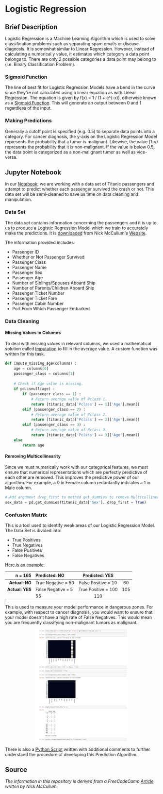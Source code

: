 # Logistic Regression

## Brief Description
Logistic Regression is a Machine Learning Algorithm which is used to solve classification problems such as separating spam emails or disease diagnosis. 
It is somewhat similar to Linear Regression. However, instead of calculating a numerical y value, it estimates which category a data point belongs to. There are only 2 possible categories a data point may belong to (i.e. Binary Classification Problem). 

### Sigmoid Function
The line of best fit for Logistic Regression Models have a bend in the curve since they're not calculated using a linear equation as with Linear Regression.
The equation is given by f(x) = 1 / (1 + e^(-x)), otherwise known as a <a href = "https://en.wikipedia.org/wiki/Sigmoid_function">Sigmoid Function</a>. This will generate an output between 0 and 1 regardless of the input.

### Making Predictions
Generally a cutoff point is specified (e.g. 0.5) to separate data points into a category. For cancer diagnosis, the y-axis on the Logistic Regression Model represents the probability that a tumor is malignant. Likewise, the value (1-y) represents the probability that it is non-malignant. If the value is below 0.5, the data point is categorized as a non-malignant tumor as well as vice-versa.

## Jupyter Notebook
In our <a href= "https://nbviewer.jupyter.org/github/Dipto9999/ML-Introduction/blob/master/Logistic_Regression/logistic_regression.py">Notebook</a>, we are working with a data set of Titanic passengers and attempt to predict whether each passenger survived the crash or not. This data set will be semi-cleaned to save us time on data cleaning and manipulation. 

### Data Set
The data set contains information concerning the passengers and it is up to us to produce a Logistic Regression Model which we train to accurately make the predictions. 
It is <a href = "https://nickmccullum.com/files/logistic-regression/titanic_train.csv">downloaded</a> from Nick McCullum's <a href= "https://nickmccullum.com">Website</a>. 

The information provided includes:
<ul>
    <li>Passenger ID</li>
    <li>Whether or Not Passenger Survived</li>
    <li>Passenger Class</li>
    <li>Passenger Name</li>
    <li>Passenger Sex</li>
    <li>Passenger Age</li>
    <li>Number of Siblings/Spouses Aboard Ship</li>
    <li>Number of Parents/Children Aboard Ship</li>
    <li>Passenger Ticket Number</li>
    <li>Passenger Ticket Fare</li>
    <li>Passenger Cabin Number</li>
    <li>Port From Which Passenger Embarked</li>
</ul>

### Data Cleaning

#### Missing Values in Columns
To deal with missing values in relevant columns, we used a mathematical solution called <u>Imputation</u> to fill in the average value.
A custom function was written for this task.

```python
def impute_missing_age(columns) :
    age = columns[0]
    passenger_class = columns[1]

    # Check if Age value is missing.
    if pd.isnull(age) :
        if (passenger_class == 1) :
            # Return average value of Pclass 1.
            return [titanic_data['Pclass'] == 1]['Age'].mean()
        elif (passenger_class == 2) :
            # Return average value of Pclass 2.
            return [titanic_data['Pclass'] == 2]['Age'].mean()
        elif (passenger_class == 3) :
            # Return average value of Pclass 3.
            return [titanic_data['Pclass'] == 3]['Age'].mean()
    else
        return age
```

#### Removing Multicollinearity
Since we must numerically work with our categorical features, we must ensure that numerical representations which are perfectly predictive of 
each other are removed. This improves the predictive power of our algorithm.  For example, a 0 in Female column reduntantly indicates a 1 in Male column. 

```python
# Add argument drop_first to method get_dummies to remove Multicollinearity from our model.
sex_data = pd.get_dummies(titanic_data['Sex'], drop_first = True)
```

### Confusion Matrix
This is a tool used to identify weak areas of our Logistic Regression Model.
The Data Set is divided into:

<ul>
    <li>True Positives</li>
    <li>True Negatives</li>
    <li>False Positives</li>
    <li>False Negatives</li>
</ul>

<u>Here is an example:</u>

| n = 165 | <b>Predicted: NO</b> | <b>Predicted: YES</b> |           | 
|--------:|:---------------------|:---------------------:|:---------:|             
| <b>Actual: NO</b> | True Negative = 50 | False Positive = 10 |  60 |
| <b>Actual: YES</b>| False Negative = 5 | True Positive = 100 | 105 |
|                   |         55         |         110         |     |

This is used to measure your model performance in dangerous zones.
For example, with respect to cancer diagnosis, you would want to ensure that your model doesn't have a high rate of 
False Negatives. This would mean you are frequently classifying non-malignant tumors as malignant.

<p align="center"><img src="Jupyter_Notebook-Preview.JPG" width="60%" height="60%" title="Preview of Notebook" ></p>

There is also a <a href = "logistic_regression.py">Python Script</a> written with additional comments to further understand the procedure of developing this Prediction Algorithm. 

## Source
<i>The information in this repository is derived from a FreeCodeCamp 
<a href= "https://www.freecodecamp.org/news/a-no-code-intro-to-the-9-most-important-machine-learning-algorithms-today">Article</a> written by Nick McCullum.</i>